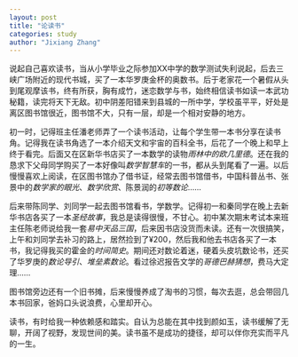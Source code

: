 ```yaml
---
layout: post
title: "论读书"
categories: study
author: "Jixiang Zhang"
---
```


说起自己喜欢读书，当从小学毕业之际参加XX中学的数学测试失利说起，后去三峡广场附近的现代书城，买了一本华罗庚金杯的奥数书。后于老家花一个暑假从头到尾观摩该书，终有所获，胸有成竹，迷恋数学与书，始终相信读书如读一本武功秘籍，读完将天下无敌。初中阴差阳错来到县城的一所中学，学校虽平平，好处是离区图书馆很近，图书馆不大，只有一层，却是一个相对安静的地方。

初一时，记得班主任潘老师弄了一个读书活动，让每个学生带一本书分享在读书角。记得我在读书角选了一本介绍天文和宇宙的百科全书，后花了一个晚上和早上终于看完。后面又在区新华书店买了一本数学的读物*雨林中的欧几里德*。还在我的恳求下父母同学购买了一本好像叫*数学智慧车*的一书，都从头到尾看了一遍。以后慢慢喜欢上阅读，在区图书馆办了借书证，经常去图书馆借书，中国科普丛书、张景中的*数学家的眼光*、*数学欣赏*、陈景润的*初等数论*……

后来带陈同学、刘同学一起去图书馆看书，学数学。记得初一和秦同学在晚上去新华书店各买了一本*圣经故事*，我总是读得很慢，不甘心。初中某次期末考试本来班主任陈老师说给我一套*易中天品三国*，后来因书店没货而未读。还有一次很搞笑，上午和刘同学去补习的路上，居然捡到了¥200，然后我和他去书店各买了一本书，我记得我买的霍金的*时间简史*。期间还对数论着迷，硬着头皮坑数论书，还买了华罗庚的*数论导引*、*堆垒素数论*。看过徐迟报告文学的*哥德巴赫猜想*，费马大定理……

图书馆旁边还有一个旧书摊，后来慢慢养成了淘书的习惯，每次去逛，总会带回几本书回家，爸妈口头说浪费，心里却开心。

读书，有时给我一种依赖感和踏实。自认为总能在其中找到颜如玉，读书缓解了无聊，开阔了视野，发现世间的美。读书虽不是成功的捷径，却可以伴你充实而平凡的一生。